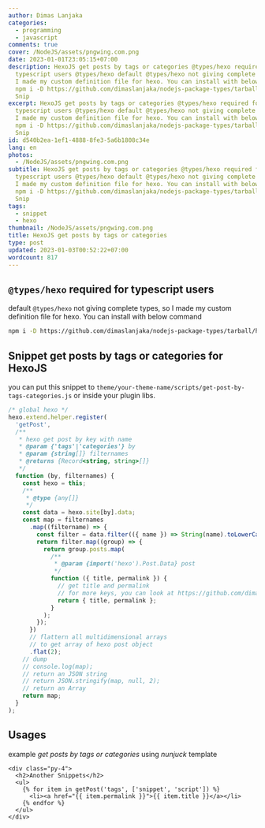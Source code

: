 ```yaml
---
author: Dimas Lanjaka
categories:
  - programming
  - javascript
comments: true
cover: /NodeJS/assets/pngwing.com.png
date: 2023-01-01T23:05:15+07:00
description: HexoJS get posts by tags or categories @types/hexo required for
  typescript users @types/hexo default @types/hexo not giving complete types, so
  I made my custom definition file for hexo. You can install with below command
  npm i -D https://github.com/dimaslanjaka/nodejs-package-types/tarball/hexo
  Snip
excerpt: HexoJS get posts by tags or categories @types/hexo required for
  typescript users @types/hexo default @types/hexo not giving complete types, so
  I made my custom definition file for hexo. You can install with below command
  npm i -D https://github.com/dimaslanjaka/nodejs-package-types/tarball/hexo
  Snip
id: d540b2ea-1ef1-4888-8fe3-5a6b1808c34e
lang: en
photos:
  - /NodeJS/assets/pngwing.com.png
subtitle: HexoJS get posts by tags or categories @types/hexo required for
  typescript users @types/hexo default @types/hexo not giving complete types, so
  I made my custom definition file for hexo. You can install with below command
  npm i -D https://github.com/dimaslanjaka/nodejs-package-types/tarball/hexo
  Snip
tags:
  - snippet
  - hexo
thumbnail: /NodeJS/assets/pngwing.com.png
title: HexoJS get posts by tags or categories
type: post
updated: 2023-01-03T00:52:22+07:00
wordcount: 817
---
```


## `@types/hexo` required for typescript users
default `@types/hexo` not giving complete types, so I made my custom definition file for hexo. You can install with below command
```bash
npm i -D https://github.com/dimaslanjaka/nodejs-package-types/tarball/hexo
```

## Snippet get posts by tags or categories for HexoJS
you can put this snippet to `theme/your-theme-name/scripts/get-post-by-tags-categories.js` or inside your plugin libs.
```js
/* global hexo */
hexo.extend.helper.register(
  'getPost',
  /**
   * hexo get post by key with name
   * @param {'tags'|'categories'} by
   * @param {string[]} filternames
   * @returns {Record<string, string>[]}
   */
  function (by, filternames) {
    const hexo = this;
    /**
     * @type {any[]}
     */
    const data = hexo.site[by].data;
    const map = filternames
      .map((filtername) => {
        const filter = data.filter(({ name }) => String(name).toLowerCase() == filtername.toLowerCase());
        return filter.map((group) => {
          return group.posts.map(
            /**
             * @param {import('hexo').Post.Data} post
             */
            function ({ title, permalink }) {
              // get title and permalink
              // for more keys, you can look at https://github.com/dimaslanjaka/nodejs-package-types/blob/ec9b509d81eefdfada79f1658ac02118936a1e5a/index.d.ts#L757-L762
              return { title, permalink };
            }
          );
        });
      })
      // flattern all multidimensional arrays
      // to get array of hexo post object
      .flat(2);
    // dump
    // console.log(map);
    // return an JSON string
    // return JSON.stringify(map, null, 2);
    // return an Array
    return map;
  }
);
```

## Usages
example _get posts by tags or categories_ using _nunjuck_ template
```njk
<div class="py-4">
  <h2>Another Snippets</h2>
  <ul>
    {% for item in getPost('tags', ['snippet', 'script']) %}
      <li><a href="{{ item.permalink }}">{{ item.title }}</a></li>
    {% endfor %}
  </ul>
</div>
```
